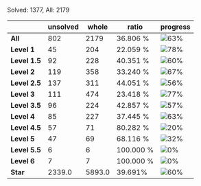 Solved: 1377, All: 2179

| |unsolved|whole|ratio|progress|
|----|----|----|----|----|
|**All**| 802 | 2179 | 36.806 %| ![63%](https://progress-bar.dev/63?title=All) |
|**Level 1**| 45 | 204 | 22.059 %| ![78%](https://progress-bar.dev/78?title=Level+1++)|
|**Level 1.5**| 92 | 228 | 40.351 %| ![60%](https://progress-bar.dev/60?title=Level+1.5)|
|**Level 2**| 119 | 358 | 33.240 %| ![67%](https://progress-bar.dev/67?title=Level+2++)|
|**Level 2.5**| 137 | 311 | 44.051 %| ![56%](https://progress-bar.dev/56?title=Level+2.5)|
|**Level 3**| 111 | 474 | 23.418 %| ![77%](https://progress-bar.dev/77?title=Level+3++)|
|**Level 3.5**| 96 | 224 | 42.857 %| ![57%](https://progress-bar.dev/57?title=Level+3.5)|
|**Level 4**| 85 | 227 | 37.445 %| ![63%](https://progress-bar.dev/63?title=Level+4++)|
|**Level 4.5**| 57 | 71 | 80.282 %| ![20%](https://progress-bar.dev/20?title=Level+4.5)|
|**Level 5**| 47 | 69 | 68.116 %| ![32%](https://progress-bar.dev/32?title=Level+5++)|
|**Level 5.5**| 6 | 6 | 100.000 %| ![0%](https://progress-bar.dev/0?title=Level+5.5)|
|**Level 6**| 7 | 7 | 100.000 %| ![0%](https://progress-bar.dev/0?title=Level+6++)|
|**Star**|2339.0 | 5893.0 |39.691%| ![60%](https://progress-bar.dev/60?title=Star) |
